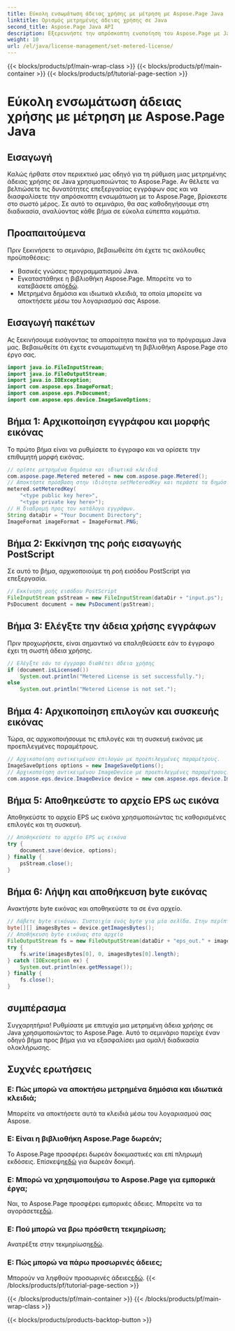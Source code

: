 ```yaml
---
title: Εύκολη ενσωμάτωση άδειας χρήσης με μέτρηση με Aspose.Page Java
linktitle: Ορισμός μετρημένης άδειας χρήσης σε Java
second_title: Aspose.Page Java API
description: Εξερευνήστε την απρόσκοπτη ενοποίηση του Aspose.Page με Java. Ρυθμίστε τις μετρημένες άδειες χωρίς κόπο και βελτιώστε τις δυνατότητες επεξεργασίας εγγράφων σας.
weight: 10
url: /el/java/license-management/set-metered-license/
---
```


{{< blocks/products/pf/main-wrap-class >}}
{{< blocks/products/pf/main-container >}}
{{< blocks/products/pf/tutorial-page-section >}}

# Εύκολη ενσωμάτωση άδειας χρήσης με μέτρηση με Aspose.Page Java

## Εισαγωγή
Καλώς ήρθατε στον περιεκτικό μας οδηγό για τη ρύθμιση μιας μετρημένης άδειας χρήσης σε Java χρησιμοποιώντας το Aspose.Page. Αν θέλετε να βελτιώσετε τις δυνατότητες επεξεργασίας εγγράφων σας και να διασφαλίσετε την απρόσκοπτη ενσωμάτωση με το Aspose.Page, βρίσκεστε στο σωστό μέρος. Σε αυτό το σεμινάριο, θα σας καθοδηγήσουμε στη διαδικασία, αναλύοντας κάθε βήμα σε εύκολα εύπεπτα κομμάτια.
## Προαπαιτούμενα
Πριν ξεκινήσετε το σεμινάριο, βεβαιωθείτε ότι έχετε τις ακόλουθες προϋποθέσεις:
- Βασικές γνώσεις προγραμματισμού Java.
-  Εγκαταστάθηκε η βιβλιοθήκη Aspose.Page. Μπορείτε να το κατεβάσετε από[εδώ](https://releases.aspose.com/page/java/).
- Μετρημένα δημόσια και ιδιωτικά κλειδιά, τα οποία μπορείτε να αποκτήσετε μέσω του λογαριασμού σας Aspose.
## Εισαγωγή πακέτων
Ας ξεκινήσουμε εισάγοντας τα απαραίτητα πακέτα για το πρόγραμμα Java μας. Βεβαιωθείτε ότι έχετε ενσωματωμένη τη βιβλιοθήκη Aspose.Page στο έργο σας.
```java
import java.io.FileInputStream;
import java.io.FileOutputStream;
import java.io.IOException;
import com.aspose.eps.ImageFormat;
import com.aspose.eps.PsDocument;
import com.aspose.eps.device.ImageSaveOptions;

```
## Βήμα 1: Αρχικοποίηση εγγράφου και μορφής εικόνας
Το πρώτο βήμα είναι να ρυθμίσετε το έγγραφο και να ορίσετε την επιθυμητή μορφή εικόνας.
```java
// ορίστε μετρημένα δημόσια και ιδιωτικά κλειδιά
com.aspose.page.Metered metered = new com.aspose.page.Metered();
// Αποκτήστε πρόσβαση στην ιδιότητα setMeteredKey και περάστε τα δημόσια και ιδιωτικά κλειδιά ως παραμέτρους
metered.setMeteredKey(
    "<type public key here>",
    "<type private key here>");
// Η διαδρομή προς τον κατάλογο εγγράφων.
String dataDir = "Your Document Directory";
ImageFormat imageFormat = ImageFormat.PNG;
```
## Βήμα 2: Εκκίνηση της ροής εισαγωγής PostScript
Σε αυτό το βήμα, αρχικοποιούμε τη ροή εισόδου PostScript για επεξεργασία.
```java
// Εκκίνηση ροής εισόδου PostScript
FileInputStream psStream = new FileInputStream(dataDir + "input.ps");
PsDocument document = new PsDocument(psStream);
```
## Βήμα 3: Ελέγξτε την άδεια χρήσης εγγράφων
Πριν προχωρήσετε, είναι σημαντικό να επαληθεύσετε εάν το έγγραφο έχει τη σωστή άδεια χρήσης.
```java
// Ελέγξτε εάν το έγγραφο διαθέτει άδεια χρήσης
if (document.isLicensed())
    System.out.println("Metered License is set successfully.");
else
    System.out.println("Metered License is not set.");
```
## Βήμα 4: Αρχικοποίηση επιλογών και συσκευής εικόνας
Τώρα, ας αρχικοποιήσουμε τις επιλογές και τη συσκευή εικόνας με προεπιλεγμένες παραμέτρους.
```java
// Αρχικοποίηση αντικειμένου επιλογών με προεπιλεγμένες παραμέτρους.
ImageSaveOptions options = new ImageSaveOptions();
// Αρχικοποίηση αντικειμένου ImageDevice με προεπιλεγμένες παραμέτρους.
com.aspose.eps.device.ImageDevice device = new com.aspose.eps.device.ImageDevice();
```
## Βήμα 5: Αποθηκεύστε το αρχείο EPS ως εικόνα
Αποθηκεύστε το αρχείο EPS ως εικόνα χρησιμοποιώντας τις καθορισμένες επιλογές και τη συσκευή.
```java
// Αποθηκεύστε το αρχείο EPS ως εικόνα
try {
    document.save(device, options);
} finally {
    psStream.close();
}
```
## Βήμα 6: Λήψη και αποθήκευση byte εικόνας
Ανακτήστε byte εικόνας και αποθηκεύστε τα σε ένα αρχείο.
```java
// Λάβετε byte εικόνων. Συστοιχία ενός byte για μία σελίδα. Στην περίπτωσή μας, έχουμε μία σελίδα.
byte[][] imagesBytes = device.getImagesBytes();
// Αποθήκευση byte εικόνας στο αρχείο
FileOutputStream fs = new FileOutputStream(dataDir + "eps_out." + imageFormat.toString().toLowerCase());
try {
    fs.write(imagesBytes[0], 0, imagesBytes[0].length);
} catch (IOException ex) {
    System.out.println(ex.getMessage());
} finally {
    fs.close();
}
```
## συμπέρασμα
Συγχαρητήρια! Ρυθμίσατε με επιτυχία μια μετρημένη άδεια χρήσης σε Java χρησιμοποιώντας το Aspose.Page. Αυτό το σεμινάριο παρείχε έναν οδηγό βήμα προς βήμα για να εξασφαλίσει μια ομαλή διαδικασία ολοκλήρωσης.
## Συχνές ερωτήσεις
### Ε: Πώς μπορώ να αποκτήσω μετρημένα δημόσια και ιδιωτικά κλειδιά;
Μπορείτε να αποκτήσετε αυτά τα κλειδιά μέσω του λογαριασμού σας Aspose.
### Ε: Είναι η βιβλιοθήκη Aspose.Page δωρεάν;
 Το Aspose.Page προσφέρει δωρεάν δοκιμαστικές και επί πληρωμή εκδόσεις. Επίσκεψη[εδώ](https://releases.aspose.com/) για δωρεάν δοκιμή.
### Ε: Μπορώ να χρησιμοποιήσω το Aspose.Page για εμπορικά έργα;
 Ναι, το Aspose.Page προσφέρει εμπορικές άδειες. Μπορείτε να τα αγοράσετε[εδώ](https://purchase.aspose.com/buy).
### Ε: Πού μπορώ να βρω πρόσθετη τεκμηρίωση;
 Ανατρέξτε στην τεκμηρίωση[εδώ](https://reference.aspose.com/page/java/).
### Ε: Πώς μπορώ να πάρω προσωρινές άδειες;
 Μπορούν να ληφθούν προσωρινές άδειες[εδώ](https://purchase.aspose.com/temporary-license/).
{{< /blocks/products/pf/tutorial-page-section >}}

{{< /blocks/products/pf/main-container >}}
{{< /blocks/products/pf/main-wrap-class >}}

{{< blocks/products/products-backtop-button >}}
